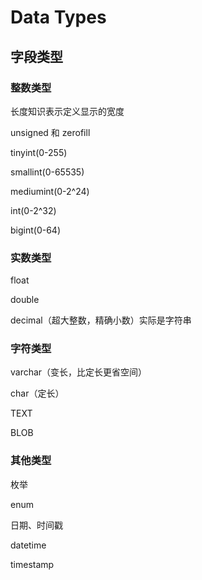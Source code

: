 # Data Types

## 字段类型
### 整数类型

长度知识表示定义显示的宽度

unsigned 和 zerofill

tinyint(0-255)

smallint(0-65535)

mediumint(0-2^24)

int(0-2^32)

bigint(0-64)

### 实数类型

float

double

decimal（超大整数，精确小数）实际是字符串

### 字符类型

varchar（变长，比定长更省空间）

char（定长）

TEXT

BLOB

### 其他类型

枚举

enum

日期、时间戳

datetime

timestamp
